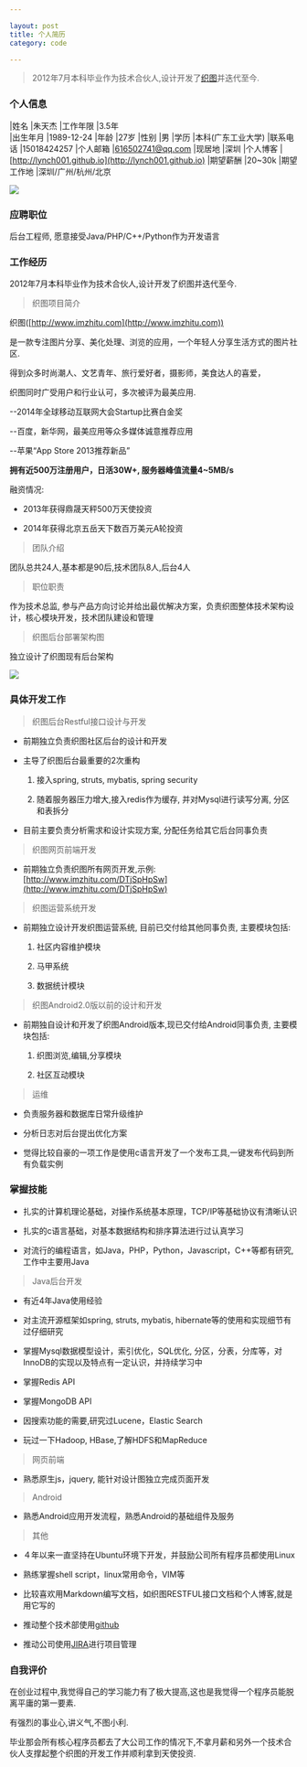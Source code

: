 ```yaml
---

layout: post
title: 个人简历
category: code

---
```


> 2012年7月本科毕业作为技术合伙人,设计开发了[织图](http://imzhitu.com)并迭代至今.

<!--more-->

### 个人信息

|姓名       |朱天杰         |工作年限   |3.5年                                
|出生年月   |1989-12-24     |年龄       |27岁
|性别       |男             |学历       |本科(广东工业大学)
|联系电话   |15018424257    |个人邮箱   |616502741@qq.com
|现居地     |深圳           |个人博客   |[http://lynch001.github.io](http://lynch001.github.io)
|期望薪酬   |20~30k         |期望工作地 |深圳/广州/杭州/北京

![](http://7xk4li.com1.z0.glb.clouddn.com/github%2F16010503.jpg)

### 应聘职位

后台工程师, 愿意接受Java/PHP/C++/Python作为开发语言

### 工作经历

2012年7月本科毕业作为技术合伙人,设计开发了织图并迭代至今.

> 织图项目简介

织图([http://www.imzhitu.com](http://www.imzhitu.com))

是一款专注图片分享、美化处理、浏览的应用，一个年轻人分享生活方式的图片社区.

得到众多时尚潮人、文艺青年、旅行爱好者，摄影师，美食达人的喜爱，

织图同时广受用户和行业认可，多次被评为最美应用.

--2014年全球移动互联网大会Startup比赛白金奖

--百度，新华网，最美应用等众多媒体诚意推荐应用

--苹果“App Store 2013推荐新品”

**拥有近500万注册用户，日活30W+, 服务器峰值流量4~5MB/s**

融资情况:

* 2013年获得鼎晟天秤500万天使投资

* 2014年获得北京五岳天下数百万美元A轮投资

> 团队介绍

团队总共24人,基本都是90后,技术团队8人,后台4人

> 职位职责

作为技术总监, 参与产品方向讨论并给出最优解决方案，负责织图整体技术架构设计，核心模块开发，技术团队建设和管理

> 织图后台部署架构图

独立设计了织图现有后台架构

![](http://7xk4li.com1.z0.glb.clouddn.com/github/16010601.jpg)

### 具体开发工作

> 织图后台Restful接口设计与开发

* 前期独立负责织图社区后台的设计和开发

* 主导了织图后台最重要的2次重构

    1. 接入spring, struts, mybatis, spring security

    2. 随着服务器压力增大,接入redis作为缓存, 并对Mysql进行读写分离, 分区和表拆分

* 目前主要负责分析需求和设计实现方案, 分配任务给其它后台同事负责

> 织图网页前端开发

* 前期独立负责织图所有网页开发,示例:[http://www.imzhitu.com/DTjSpHpSw](http://www.imzhitu.com/DTjSpHpSw)

> 织图运营系统开发

* 前期独立设计开发织图运营系统, 目前已交付给其他同事负责, 主要模块包括:

    1. 社区内容维护模块
    
    2. 马甲系统

    3. 数据统计模块

> 织图Android2.0版以前的设计和开发

* 前期独自设计和开发了织图Android版本,现已交付给Android同事负责, 主要模块包括:

    1. 织图浏览,编辑,分享模块

    2. 社区互动模块

> 运维

* 负责服务器和数据库日常升级维护

* 分析日志对后台提出优化方案

* 觉得比较自豪的一项工作是使用c语言开发了一个发布工具,一键发布代码到所有负载实例

### 掌握技能

* 扎实的计算机理论基础，对操作系统基本原理，TCP/IP等基础协议有清晰认识

* 扎实的c语言基础，对基本数据结构和排序算法进行过认真学习

* 对流行的编程语言，如Java，PHP，Python，Javascript，C++等都有研究,工作中主要用Java

> Java后台开发

* 有近4年Java使用经验

* 对主流开源框架如spring, struts, mybatis, hibernate等的使用和实现细节有过仔细研究

* 掌握Mysql数据模型设计，索引优化，SQL优化, 分区，分表，分库等，对InnoDB的实现以及特点有一定认识，并持续学习中

* 掌握Redis API

* 掌握MongoDB API

* 因搜索功能的需要,研究过Lucene，Elastic Search

* 玩过一下Hadoop, HBase,了解HDFS和MapReduce

> 网页前端

* 熟悉原生js，jquery, 能针对设计图独立完成页面开发

> Android

* 熟悉Android应用开发流程，熟悉Android的基础组件及服务

> 其他

* ４年以来一直坚持在Ubuntu环境下开发，并鼓励公司所有程序员都使用Linux

* 熟练掌握shell script，linux常用命令，VIM等

* 比较喜欢用Markdown编写文档，如织图RESTFUL接口文档和个人博客,就是用它写的

* 推动整个技术部使用[github](https://github.com/lynch001)

* 推动公司使用[JIRA](https://www.atlassian.com/software/jira/)进行项目管理

### 自我评价

在创业过程中,我觉得自己的学习能力有了极大提高,这也是我觉得一个程序员能脱离平庸的第一要素.

有强烈的事业心,讲义气,不图小利.

毕业那会所有核心程序员都去了大公司工作的情况下,不拿月薪和另外一个技术合伙人支撑起整个织图的开发工作并顺利拿到天使投资.
